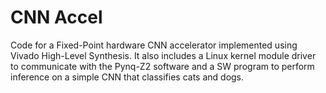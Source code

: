 # CNN Accel

Code for a Fixed-Point hardware CNN accelerator implemented using Vivado High-Level Synthesis. It also includes a Linux kernel module driver to communicate with the Pynq-Z2 software and a SW program to perform inference on a simple CNN that classifies cats and dogs.
